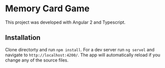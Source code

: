 # Memory Card Game

This project was developed with Angular 2 and Typescript.

## Installation
Clone directorty and run `npm install`. For a dev server run `ng servel` and navigate to `http://localhost:4200/`. The app will automatically reload if you change any of the source files.

